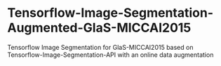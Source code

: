 # Tensorflow-Image-Segmentation-Augmented-GlaS-MICCAI2015
Tensorflow Image Segmentation for GlaS-MICCAI2015 based on Tensorflow-Image-Segmentation-API  with an online data augmentation
